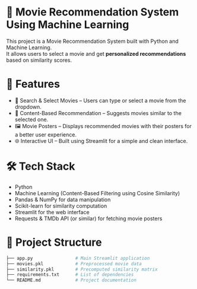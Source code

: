 # 🎥 Movie Recommendation System Using Machine Learning

This project is a Movie Recommendation System built with Python and Machine Learning.  
It allows users to select a movie and get **personalized recommendations** based on similarity scores.

# 🚀 Features
- 🔎 Search & Select Movies – Users can type or select a movie from the dropdown.
- 🎯 Content-Based Recommendation – Suggests movies similar to the selected one.
- 🖼 Movie Posters – Displays recommended movies with their posters for a better user experience.
- 🌐 Interactive UI – Built using Streamlit for a simple and clean interface.

# 🛠️ Tech Stack
- Python
- Machine Learning (Content-Based Filtering using Cosine Similarity)
- Pandas & NumPy for data manipulation
- Scikit-learn for similarity computation
- Streamlit for the web interface
- Requests & TMDb API (or similar) for fetching movie posters



# 📂 Project Structure  
```bash
├── app.py                # Main Streamlit application
├── movies.pkl            # Preprocessed movie data
├── similarity.pkl        # Precomputed similarity matrix
├── requirements.txt      # List of dependencies
└── README.md             # Project documentation
  
